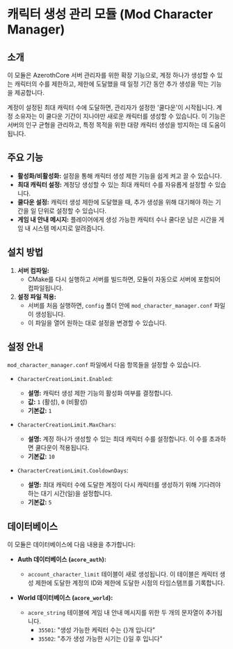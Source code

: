# 캐릭터 생성 관리 모듈 (Mod Character Manager)

## 소개

이 모듈은 AzerothCore 서버 관리자를 위한 확장 기능으로, 계정 하나가 생성할 수 있는 캐릭터의 수를 제한하고, 제한에 도달했을 때 일정 기간 동안 추가 생성을 막는 기능을 제공합니다.

계정이 설정된 최대 캐릭터 수에 도달하면, 관리자가 설정한 '쿨다운'이 시작됩니다. 계정 소유자는 이 쿨다운 기간이 지나야만 새로운 캐릭터를 생성할 수 있습니다. 이 기능은 서버의 인구 균형을 관리하고, 특정 목적을 위한 대량 캐릭터 생성을 방지하는 데 도움이 됩니다.

## 주요 기능

- **활성화/비활성화:** 설정을 통해 캐릭터 생성 제한 기능을 쉽게 켜고 끌 수 있습니다.
- **최대 캐릭터 설정:** 계정당 생성할 수 있는 최대 캐릭터 수를 자유롭게 설정할 수 있습니다.
- **쿨다운 설정:** 캐릭터 생성 제한에 도달했을 때, 추가 생성을 위해 대기해야 하는 기간을 일 단위로 설정할 수 있습니다.
- **게임 내 안내 메시지:** 플레이어에게 생성 가능한 캐릭터 수나 쿨다운 남은 시간을 게임 내 시스템 메시지로 알려줍니다.

## 설치 방법

1.  **서버 컴파일:**
    - CMake를 다시 실행하고 서버를 빌드하면, 모듈이 자동으로 서버에 포함되어 컴파일됩니다.
2.  **설정 파일 적용:**
    - 서버를 처음 실행하면, `config` 폴더 안에 `mod_character_manager.conf` 파일이 생성됩니다.
    - 이 파일을 열어 원하는 대로 설정을 변경할 수 있습니다.

## 설정 안내

`mod_character_manager.conf` 파일에서 다음 항목들을 설정할 수 있습니다.

- `CharacterCreationLimit.Enabled`:
  - **설명:** 캐릭터 생성 제한 기능의 활성화 여부를 결정합니다.
  - **값:** `1` (활성), `0` (비활성)
  - **기본값:** `1`

- `CharacterCreationLimit.MaxChars`:
  - **설명:** 계정 하나가 생성할 수 있는 최대 캐릭터 수를 설정합니다. 이 수를 초과하면 쿨다운이 적용됩니다.
  - **기본값:** `10`

- `CharacterCreationLimit.CooldownDays`:
  - **설명:** 최대 캐릭터 수에 도달한 계정이 다시 캐릭터를 생성하기 위해 기다려야 하는 대기 시간(일)을 설정합니다.
  - **기본값:** `5`

## 데이터베이스

이 모듈은 데이터베이스에 다음 내용을 추가합니다:

- **Auth 데이터베이스 (`acore_auth`):**
  - `account_character_limit` 테이블이 새로 생성됩니다. 이 테이블은 캐릭터 생성 제한에 도달한 계정의 ID와 제한에 도달한 시점의 타임스탬프를 기록합니다.

- **World 데이터베이스 (`acore_world`):**
  - `acore_string` 테이블에 게임 내 안내 메시지를 위한 두 개의 문자열이 추가됩니다.
    - `35501`: "생성 가능한 케릭터 수는 {}개 입니다"
    - `35502`: "추가 생성 가능한 시기는 {}일 후 입니다"
